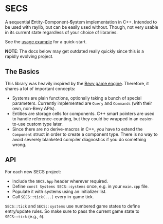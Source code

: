 # SECS

A **s**equential **E**ntity-**C**omponent-**S**ystem implementation in C++. Intended to be used with raylib, but can be easily used without. Though, not very usable in its current state regardless of your choice of libraries.

See the [usage example](src/SECS_test.cpp) for a quick-start.

**NOTE**: The docs below may get outdated really quickly since this is a rapidly evolving project.

## The Basics

This library was heavily inspired by the [Bevy game engine](https://github.com/bevyengine/bevy). Therefore, it shares a lot of important concepts:

- Systems are plain functions, optionally taking a bunch of special parameters. Currently implemented are `Query` and `Commands` (with their own, non-Bevy APIs).
- Entities are storage cells for components. C++ smart pointers are used to handle reference-counting, but they could be wrapped in an easier-to-use custom type later.
- Since there are no derive-macros in C++, you have to extend the `Component` struct in order to create a component type. There is no way to avoid severely blanketed compiler diagnostics if you do something wrong.

## API

For each new SECS project:

- Include the `SECS.hpp` header wherever required.
- Define `const Systems SECS::systems` once, e.g. in your `main.cpp` file.
- Populate it with systems using an initializer list.
- Call `SECS::tick(...)` every in-game tick.

`SECS::tick` and `SECS::systems` use numbered game states to define entry/update rules. So make sure to pass the current game state to `SECS::tick` (e.g., `0`).
